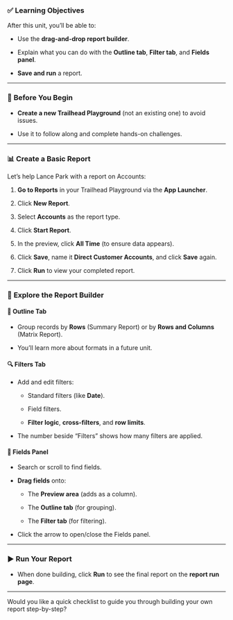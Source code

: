 ### ✅ **Learning Objectives**

After this unit, you’ll be able to:

- Use the **drag-and-drop report builder**.
    
- Explain what you can do with the **Outline tab**, **Filter tab**, and **Fields panel**.
    
- **Save and run** a report.
    

---

### 🧪 **Before You Begin**

- **Create a new Trailhead Playground** (not an existing one) to avoid issues.
    
- Use it to follow along and complete hands-on challenges.
    

---

### 📊 **Create a Basic Report**

Let’s help Lance Park with a report on Accounts:

1. **Go to Reports** in your Trailhead Playground via the **App Launcher**.
    
2. Click **New Report**.
    
3. Select **Accounts** as the report type.
    
4. Click **Start Report**.
    
5. In the preview, click **All Time** (to ensure data appears).
    
6. Click **Save**, name it **Direct Customer Accounts**, and click **Save** again.
    
7. Click **Run** to view your completed report.
    

---

### 🧰 **Explore the Report Builder**

#### 🧩 Outline Tab

- Group records by **Rows** (Summary Report) or by **Rows and Columns** (Matrix Report).
    
- You’ll learn more about formats in a future unit.
    

#### 🔍 Filters Tab

- Add and edit filters:
    
    - Standard filters (like **Date**).
        
    - Field filters.
        
    - **Filter logic**, **cross-filters**, and **row limits**.
        
- The number beside “Filters” shows how many filters are applied.
    

#### 📂 Fields Panel

- Search or scroll to find fields.
    
- **Drag fields** onto:
    
    - The **Preview area** (adds as a column).
        
    - The **Outline tab** (for grouping).
        
    - The **Filter tab** (for filtering).
        
- Click the arrow to open/close the Fields panel.
    

---

### ▶️ **Run Your Report**

- When done building, click **Run** to see the final report on the **report run page**.
    

---

Would you like a quick checklist to guide you through building your own report step-by-step?